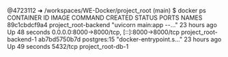 @4723112 ➜ /workspaces/WE-Docker/project_root (main) $ docker ps
CONTAINER ID   IMAGE                  COMMAND                  CREATED        STATUS          PORTS                                         NAMES
89c1cbdcf9a4   project_root-backend   "uvicorn main:app --…"   23 hours ago   Up 48 seconds   0.0.0.0:8000->8000/tcp, [::]:8000->8000/tcp   project_root-backend-1
ab7bd5750b7d   postgres:15            "docker-entrypoint.s…"   23 hours ago   Up 49 seconds   5432/tcp                                      project_root-db-1